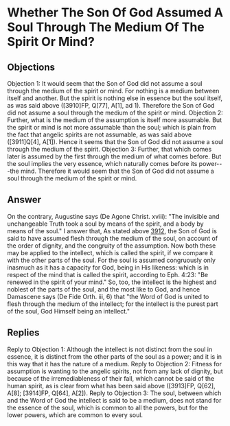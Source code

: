 # Whether The Son Of God Assumed A Soul Through The Medium Of The Spirit Or Mind?
## Objections
Objection 1: It would seem that the Son of God did not assume a soul through the medium of the spirit or mind. For nothing is a medium between itself and another. But the spirit is nothing else in essence but the soul itself, as was said above ([3910]FP, Q[77], A[1], ad 1). Therefore the Son of God did not assume a soul through the medium of the spirit or mind.
Objection 2: Further, what is the medium of the assumption is itself more assumable. But the spirit or mind is not more assumable than the soul; which is plain from the fact that angelic spirits are not assumable, as was said above ([3911]Q[4], A[1]). Hence it seems that the Son of God did not assume a soul through the medium of the spirit.
Objection 3: Further, that which comes later is assumed by the first through the medium of what comes before. But the soul implies the very essence, which naturally comes before its power---the mind. Therefore it would seem that the Son of God did not assume a soul through the medium of the spirit or mind.
## Answer
On the contrary, Augustine says (De Agone Christ. xviii): "The invisible and unchangeable Truth took a soul by means of the spirit, and a body by means of the soul."
I answer that, As stated above [3912](A[1]), the Son of God is said to have assumed flesh through the medium of the soul, on account of the order of dignity, and the congruity of the assumption. Now both these may be applied to the intellect, which is called the spirit, if we compare it with the other parts of the soul. For the soul is assumed congruously only inasmuch as it has a capacity for God, being in His likeness: which is in respect of the mind that is called the spirit, according to Eph. 4:23: "Be renewed in the spirit of your mind." So, too, the intellect is the highest and noblest of the parts of the soul, and the most like to God, and hence Damascene says (De Fide Orth. iii, 6) that "the Word of God is united to flesh through the medium of the intellect; for the intellect is the purest part of the soul, God Himself being an intellect."
## Replies
Reply to Objection 1: Although the intellect is not distinct from the soul in essence, it is distinct from the other parts of the soul as a power; and it is in this way that it has the nature of a medium.
Reply to Objection 2: Fitness for assumption is wanting to the angelic spirits, not from any lack of dignity, but because of the irremediableness of their fall, which cannot be said of the human spirit, as is clear from what has been said above ([3913]FP, Q[62], A[8]; [3914]FP, Q[64], A[2]).
Reply to Objection 3: The soul, between which and the Word of God the intellect is said to be a medium, does not stand for the essence of the soul, which is common to all the powers, but for the lower powers, which are common to every soul.